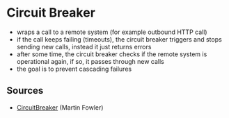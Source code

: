 # Circuit Breaker
- wraps a call to a remote system (for example outbound HTTP call)
- if the call keeps failing (timeouts), the circuit breaker triggers and stops sending new calls, instead it just returns errors
- after some time, the circuit breaker checks if the remote system is operational again, if so, it passes through new calls
- the goal is to prevent cascading failures

## Sources
- [CircuitBreaker](https://martinfowler.com/bliki/CircuitBreaker.html) (Martin Fowler)
